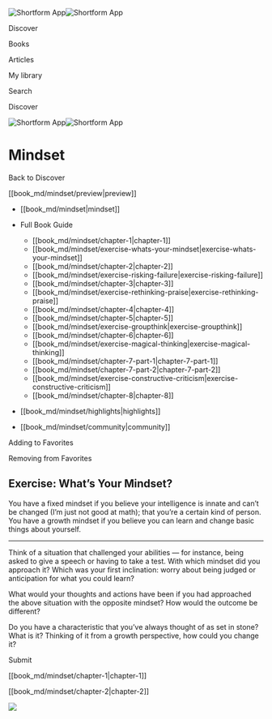 ![Shortform App](/img/logo.36a2399e.svg)![Shortform App](/img/logo-dark.70c1b072.svg)

Discover

Books

Articles

My library

Search

Discover

![Shortform App](/img/logo.36a2399e.svg)![Shortform App](/img/logo-dark.70c1b072.svg)

# Mindset

Back to Discover

[[book_md/mindset/preview|preview]]

  * [[book_md/mindset|mindset]]
  * Full Book Guide

    * [[book_md/mindset/chapter-1|chapter-1]]
    * [[book_md/mindset/exercise-whats-your-mindset|exercise-whats-your-mindset]]
    * [[book_md/mindset/chapter-2|chapter-2]]
    * [[book_md/mindset/exercise-risking-failure|exercise-risking-failure]]
    * [[book_md/mindset/chapter-3|chapter-3]]
    * [[book_md/mindset/exercise-rethinking-praise|exercise-rethinking-praise]]
    * [[book_md/mindset/chapter-4|chapter-4]]
    * [[book_md/mindset/chapter-5|chapter-5]]
    * [[book_md/mindset/exercise-groupthink|exercise-groupthink]]
    * [[book_md/mindset/chapter-6|chapter-6]]
    * [[book_md/mindset/exercise-magical-thinking|exercise-magical-thinking]]
    * [[book_md/mindset/chapter-7-part-1|chapter-7-part-1]]
    * [[book_md/mindset/chapter-7-part-2|chapter-7-part-2]]
    * [[book_md/mindset/exercise-constructive-criticism|exercise-constructive-criticism]]
    * [[book_md/mindset/chapter-8|chapter-8]]
  * [[book_md/mindset/highlights|highlights]]
  * [[book_md/mindset/community|community]]



Adding to Favorites 

Removing from Favorites 

## Exercise: What’s Your Mindset?

You have a fixed mindset if you believe your intelligence is innate and can’t be changed (I’m just not good at math); that you’re a certain kind of person. You have a growth mindset if you believe you can learn and change basic things about yourself.

* * *

Think of a situation that challenged your abilities — for instance, being asked to give a speech or having to take a test. With which mindset did you approach it? Which was your first inclination: worry about being judged or anticipation for what you could learn?

What would your thoughts and actions have been if you had approached the above situation with the opposite mindset? How would the outcome be different?

Do you have a characteristic that you’ve always thought of as set in stone? What is it? Thinking of it from a growth perspective, how could you change it?

Submit 

[[book_md/mindset/chapter-1|chapter-1]]

[[book_md/mindset/chapter-2|chapter-2]]

![](https://bat.bing.com/action/0?ti=56018282&Ver=2&mid=c7a9f1c8-4f0b-4c6b-af09-4358432669ea&sid=f30c5e70639211ee87d33f0876d93783&vid=f30c9700639211eeb3a75d830392c94f&vids=0&msclkid=N&pi=0&lg=en-US&sw=800&sh=600&sc=24&nwd=1&tl=Shortform%20%7C%20Book&p=https%3A%2F%2Fwww.shortform.com%2Fapp%2Fbook%2Fmindset%2Fexercise-whats-your-mindset&r=&lt=697&evt=pageLoad&sv=1&rn=878326)
